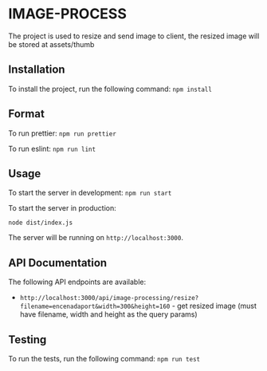 # IMAGE-PROCESS

The project is used to resize and send image to client, the resized image will be stored at assets/thumb

## Installation

To install the project, run the following command: 
``
   npm install
``

## Format

To run prettier:
``
    npm run prettier
``

To run eslint:
``
    npm run lint
``

## Usage

To start the server in development:
``
    npm run start
``

To start the server in production:

``
    node dist/index.js
``    

The server will be running on `http://localhost:3000`.

## API Documentation

The following API endpoints are available:

- `http://localhost:3000/api/image-processing/resize?filename=encenadaport&width=300&height=160` - get resized image (must have filename, width and height as the query params)

## Testing

To run the tests, run the following command:
``
    npm run test
``
